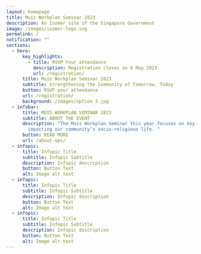 ```yaml
---
layout: homepage
title: Muis Workplan Seminar 2023
description: An Isomer site of the Singapore Government
image: /images/isomer-logo.svg
permalink: /
notification: ""
sections:
  - hero:
      key_highlights:
        - title: RSVP Your attendance
          description: Registration closes on 8 May 2023
          url: /registration/
      title: Muis Workplan Seminar 2023
      subtitle: Strengthening the Community of Tomorrow, Today
      button: RSVP your attendance
      url: /registration/
      background: /images/option 3.jpg
  - infobar:
      title: MUIS WORKPLAN SEMINAR 2023
      subtitle: ABOUT THE EVENT
      description: "The Muis Workplan Seminar this year focuses on key issues
        impacting our community’s socio-religious life. "
      button: READ MORE
      url: /about-wps/
  - infopic:
      title: Infopic Title
      subtitle: Infopic Subtitle
      description: Infopic description
      button: Button Text
      alt: Image alt text
  - infopic:
      title: Infopic Title
      subtitle: Infopic Subtitle
      description: Infopic description
      button: Button Text
      alt: Image alt text
  - infopic:
      title: Infopic Title
      subtitle: Infopic Subtitle
      description: Infopic description
      button: Button Text
      alt: Image alt text
---
```

